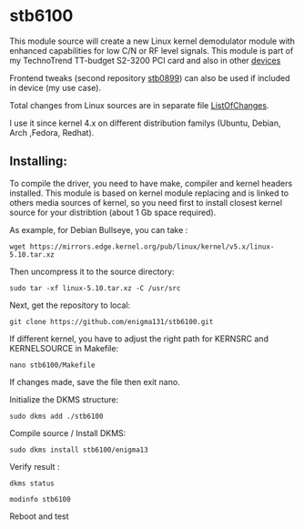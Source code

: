 # stb6100

This module source will create a new Linux kernel demodulator module with enhanced capabilities for low C/N or RF level signals. This module is part of my TechnoTrend TT-budget S2-3200 PCI card and also in other [devices](https://www.linuxtv.org/wiki/index.php/STMicroelectronics_STB6100)

Frontend tweaks (second repository [stb0899](https://github.com/enigma131/stb0899)) can also be used if included in device (my use case).

Total changes from Linux sources are in separate file [ListOfChanges](ListOfChanges). 

I use it since kernel 4.x on different distribution familys (Ubuntu, Debian, Arch ,Fedora, Redhat).

## Installing:

To compile the driver, you need to have make, compiler and kernel headers installed. This module is based on kernel module replacing and is linked to others media sources of kernel, so you need first to install closest kernel source for your distribtion (about 1 Gb space required).

As example, for Debian Bullseye, you can take : 

    wget https://mirrors.edge.kernel.org/pub/linux/kernel/v5.x/linux-5.10.tar.xz

Then uncompress it to the source directory:

    sudo tar -xf linux-5.10.tar.xz -C /usr/src

Next, get the repository to local:

    git clone https://github.com/enigma131/stb6100.git

If different kernel, you have to adjust the right path for KERNSRC and KERNELSOURCE in Makefile:

    nano stb6100/Makefile 

If changes made, save the file then exit nano.

Initialize the DKMS structure:

    sudo dkms add ./stb6100

Compile source / Install DKMS:

    sudo dkms install stb6100/enigma13

Verify result :

    dkms status

    modinfo stb6100

Reboot and test
